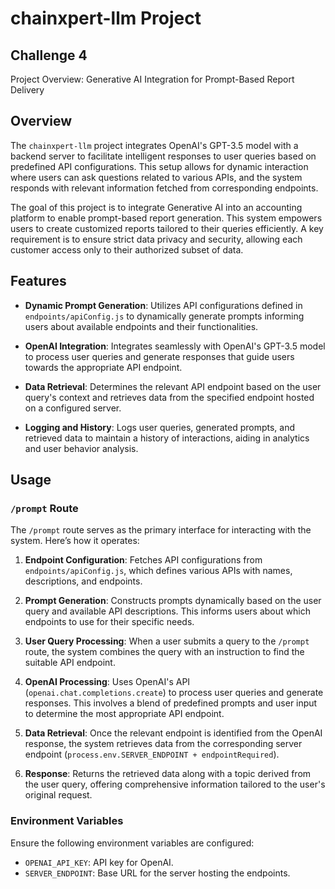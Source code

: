 # chainxpert-llm Project

## Challenge 4
Project Overview: Generative AI Integration for Prompt-Based Report Delivery

## Overview

The `chainxpert-llm` project integrates OpenAI's GPT-3.5 model with a backend server to facilitate intelligent responses to user queries based on predefined API configurations. This setup allows for dynamic interaction where users can ask questions related to various APIs, and the system responds with relevant information fetched from corresponding endpoints.

The goal of this project is to integrate Generative AI into an accounting platform to enable prompt-based report generation. This system empowers users to create customized reports tailored to their queries efficiently. A key requirement is to ensure strict data privacy and security, allowing each customer access only to their authorized subset of data.

## Features

- **Dynamic Prompt Generation**: Utilizes API configurations defined in `endpoints/apiConfig.js` to dynamically generate prompts informing users about available endpoints and their functionalities.

- **OpenAI Integration**: Integrates seamlessly with OpenAI's GPT-3.5 model to process user queries and generate responses that guide users towards the appropriate API endpoint.

- **Data Retrieval**: Determines the relevant API endpoint based on the user query's context and retrieves data from the specified endpoint hosted on a configured server.

- **Logging and History**: Logs user queries, generated prompts, and retrieved data to maintain a history of interactions, aiding in analytics and user behavior analysis.

## Usage

### `/prompt` Route

The `/prompt` route serves as the primary interface for interacting with the system. Here’s how it operates:

1. **Endpoint Configuration**: Fetches API configurations from `endpoints/apiConfig.js`, which defines various APIs with names, descriptions, and endpoints.

2. **Prompt Generation**: Constructs prompts dynamically based on the user query and available API descriptions. This informs users about which endpoints to use for their specific needs.

3. **User Query Processing**: When a user submits a query to the `/prompt` route, the system combines the query with an instruction to find the suitable API endpoint.

4. **OpenAI Processing**: Uses OpenAI's API (`openai.chat.completions.create`) to process user queries and generate responses. This involves a blend of predefined prompts and user input to determine the most appropriate API endpoint.

5. **Data Retrieval**: Once the relevant endpoint is identified from the OpenAI response, the system retrieves data from the corresponding server endpoint (`process.env.SERVER_ENDPOINT + endpointRequired`).

6. **Response**: Returns the retrieved data along with a topic derived from the user query, offering comprehensive information tailored to the user's original request.

### Environment Variables

Ensure the following environment variables are configured:

- `OPENAI_API_KEY`: API key for OpenAI.
- `SERVER_ENDPOINT`: Base URL for the server hosting the endpoints.

